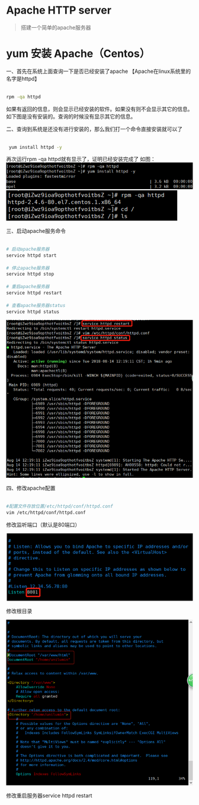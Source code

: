 # Apache HTTP server
> 搭建一个简单的apache服务器

# yum 安装 Apache（Centos）
一、首先在系统上面查询一下是否已经安装了apache 【Apache在linux系统里的名字是httpd】

``` bash

rpm -qa httpd
```

如果有返回的信息，则会显示已经安装的软件。如果没有则不会显示其它的信息。如下图是没有安装的。查询的时候没有显示其它的信息。

二、查询到系统是还没有进行安装的，那么我们打一个命令直接安装就可以了
``` bash

 yum install httpd -y
```

再次运行rpm -qa httpd就有显示了，证明已经安装完成了
如图：
![demo](https://github.com/flyweiing/flyweiing/blob/master/notes/images/apache1.jpg)
![demo](https://github.com/flyweiing/flyweiing/blob/master/notes/images/apache2.jpg)

三、启动apache服务命令

``` bash

# 启动apache服务器
service httpd start

# 停止apache服务器
service httpd stop

# 重启apache服务器
service httpd restart

# 查看apache服务器status
service httpd status

```
![demo](https://github.com/flyweiing/flyweiing/blob/master/notes/images/apache4.png)

四、修改apache配置

``` bash

#配置文件存放位置/etc/httpd/conf/httpd.conf
vim /etc/httpd/conf/httpd.conf
```

修改监听端口（默认是80端口）

![demo](https://github.com/flyweiing/flyweiing/blob/master/notes/images/apache5.jpg)

修改根目录

![demo](https://github.com/flyweiing/flyweiing/blob/master/notes/images/apache3.jpg)

修改重启服务器service httpd restart
